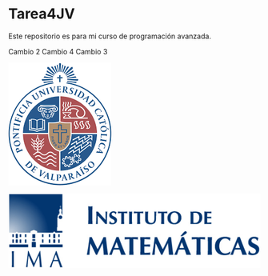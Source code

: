 # Tarea4JV
Este repositorio es para mi curso de programación avanzada. 

Cambio 2
Cambio 4
Cambio 3

![My Image](imagen3.png)

![My Image](imagen4.png)
